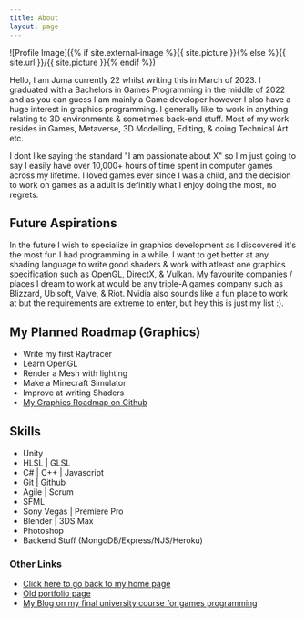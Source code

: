 ```yaml
---
title: About
layout: page
---
```

![Profile Image]({% if site.external-image %}{{ site.picture }}{% else %}{{ site.url }}/{{ site.picture }}{% endif %})

<p>Hello, I am Juma currently 22 whilst writing this in March of 2023.
I graduated with a Bachelors in Games Programming in the middle of 2022
and as you can guess I am mainly a Game developer however I also have a
huge interest in graphics programming. I generally like to work in 
anything relating to 3D environments & sometimes back-end stuff.
Most of my work resides in Games, Metaverse, 3D Modelling, Editing, & doing Technical Art etc.</p>

<p>I dont like saying the standard "I am passionate about X" so I'm just going to say
I easily have over 10,000+ hours of time spent in computer games across my lifetime.
I loved games ever since I was a child, and the decision to work on games as a adult
is definitly what I enjoy doing the most, no regrets.</p>


<h2>Future Aspirations</h2>

<p>In the future I wish to specialize in graphics development as I discovered
it's the most fun I had programming in a while. I want to get better at any shading language
to write good shaders & work with atleast one graphics specification such as OpenGL, DirectX, & Vulkan.
My favourite companies / places I dream to work at would be any triple-A games company
such as Blizzard, Ubisoft, Valve, & Riot. Nvidia also sounds like a fun place to work at but the requirements
are extreme to enter, but hey this is just my list :).</p>

<h2>My Planned Roadmap (Graphics)</h2>

<ul class="skill-list">
	<li>Write my first Raytracer</li>
	<li>Learn OpenGL</li>
	<li>Render a Mesh with lighting</li>
	<li>Make a Minecraft Simulator</li>
	<li>Improve at writing Shaders</li>
	<li><a href="https://github.com/j-2k/GraphicsProgrammingRoadmap">My Graphics Roadmap on Github</a></li>
</ul>

<h2>Skills</h2>

<ul class="skill-list">
	<li>Unity</li>
	<li>HLSL | GLSL</li>
	<li>C# | C++ | Javascript</li>
	<li>Git | Github</li>
	<li>Agile | Scrum</li>
	<li>SFML</li>
	<li>Sony Vegas | Premiere Pro</li>
	<li>Blender | 3DS Max</li>
	<li>Photoshop</li>
	<li>Backend Stuff (MongoDB/Express/NJS/Heroku)</li>
</ul>

<h3>Other Links</h3>
<ul>
	<li><a href="https://j-2k.github.io">Click here to go back to my home page</a></li>
	<li><a href="https://sites.google.com/view/juma-abdulla-portfolio/games-developed">Old portfolio page</a></li>
	<li><a href="https://sites.google.com/view/jumaimportantonly/gpg230">My Blog on my final university course for games programming</a></li>

</ul>
